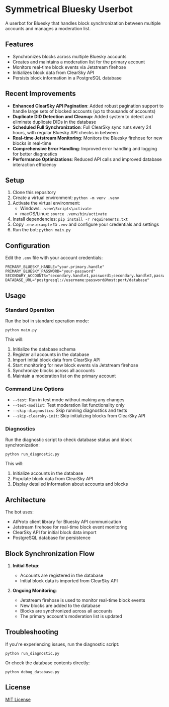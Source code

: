 # Symmetrical Bluesky Userbot

A userbot for Bluesky that handles block synchronization between multiple accounts and manages a moderation list.

## Features

- Synchronizes blocks across multiple Bluesky accounts
- Creates and maintains a moderation list for the primary account
- Monitors real-time block events via Jetstream firehose
- Initializes block data from ClearSky API
- Persists block information in a PostgreSQL database

## Recent Improvements

- **Enhanced ClearSky API Pagination**: Added robust pagination support to handle large sets of blocked accounts (up to thousands of accounts)
- **Duplicate DID Detection and Cleanup**: Added system to detect and eliminate duplicate DIDs in the database
- **Scheduled Full Synchronization**: Full ClearSky sync runs every 24 hours, with regular Bluesky API checks in between
- **Real-time Jetstream Monitoring**: Monitors the Bluesky firehose for new blocks in real-time
- **Comprehensive Error Handling**: Improved error handling and logging for better diagnostics
- **Performance Optimizations**: Reduced API calls and improved database interaction efficiency

## Setup

1. Clone this repository
2. Create a virtual environment: `python -m venv .venv`
3. Activate the virtual environment:
   - Windows: `.venv\Scripts\activate`
   - macOS/Linux: `source .venv/bin/activate`
4. Install dependencies: `pip install -r requirements.txt`
5. Copy `.env.example` to `.env` and configure your credentials and settings
6. Run the bot: `python main.py`

## Configuration

Edit the `.env` file with your account credentials:

```
PRIMARY_BLUESKY_HANDLE="your.primary.handle"
PRIMARY_BLUESKY_PASSWORD="your-password"
SECONDARY_ACCOUNTS="secondary.handle1,password1;secondary.handle2,password2"
DATABASE_URL="postgresql://username:password@host:port/database"
```

## Usage

### Standard Operation

Run the bot in standard operation mode:

```
python main.py
```

This will:
1. Initialize the database schema
2. Register all accounts in the database
3. Import initial block data from ClearSky API
4. Start monitoring for new block events via Jetstream firehose
5. Synchronize blocks across all accounts
6. Maintain a moderation list on the primary account

### Command Line Options

- `--test`: Run in test mode without making any changes
- `--test-modlist`: Test moderation list functionality only
- `--skip-diagnostics`: Skip running diagnostics and tests
- `--skip-clearsky-init`: Skip initializing blocks from ClearSky API

### Diagnostics

Run the diagnostic script to check database status and block synchronization:

```
python run_diagnostic.py
```

This will:
1. Initialize accounts in the database
2. Populate block data from ClearSky API
3. Display detailed information about accounts and blocks

## Architecture

The bot uses:
- AtProto client library for Bluesky API communication
- Jetstream firehose for real-time block event monitoring
- ClearSky API for initial block data import
- PostgreSQL database for persistence

## Block Synchronization Flow

1. **Initial Setup**:
   - Accounts are registered in the database
   - Initial block data is imported from ClearSky API

2. **Ongoing Monitoring**:
   - Jetstream firehose is used to monitor real-time block events
   - New blocks are added to the database
   - Blocks are synchronized across all accounts
   - The primary account's moderation list is updated

## Troubleshooting

If you're experiencing issues, run the diagnostic script:

```
python run_diagnostic.py
```

Or check the database contents directly:

```
python debug_database.py
```

## License

[MIT License](LICENSE) 